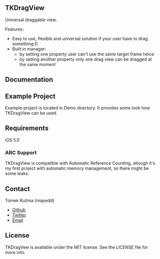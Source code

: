 <!--![AFNetworking](http://engineering.gowalla.com/AFNetworking/afnetworking-logo.png "AFNetworking")-->

## TKDragView

Universal draggable view.

Features:

- Easy to use, flexible and universal solution if your user have to drag something:D
- Built in manager:
	- by setting one property user can't use the same target frame twice 
	- by setting another property only one drag view can be dragged at the same moment

## Documentation


## Example Project

Example project is located in Demo directory. It provides some look how TKDragView can be used.


## Requirements

iOS 5.0

### ARC Support

TKDragView is compatible with Automatic Reference Counting, altough it's my first project with automatic memory management, so there might be some leaks.


## Contact

Tomek Kuźma (mapedd)

- [Github](ttp://github.com/mapedd/ "Title")
- [Twitter](ttp://twitter/mapedd/ "Title")
- [Email](ttp://github.com/mapedd/ "Title")


## License

TKDragVew is available under the MIT license. See the LICENSE file for more info.
